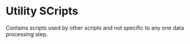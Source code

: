 # Utility SCripts

Contains scripts used by other scripts and not specific to any one data processing step.
